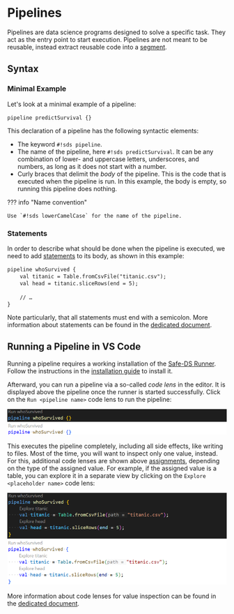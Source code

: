 # Pipelines

Pipelines are data science programs designed to solve a specific task. They act as the entry point to start execution.
Pipelines are not meant to be reusable, instead extract reusable code into a [segment][segments].

## Syntax

### Minimal Example

Let's look at a minimal example of a pipeline:

```sds
pipeline predictSurvival {}
```

This declaration of a pipeline has the following syntactic elements:

- The keyword `#!sds pipeline`.
- The name of the pipeline, here `#!sds predictSurvival`. It can be any combination of lower- and uppercase letters,
  underscores, and numbers, as long as it does not start with a number.
- Curly braces that delimit the _body_ of the pipeline. This is the code that is executed when the pipeline is run. In
  this example, the body is empty, so running this pipeline does nothing.

??? info "Name convention"

    Use `#!sds lowerCamelCase` for the name of the pipeline.

### Statements

In order to describe what should be done when the pipeline is executed, we need to add [statements][statements] to its
body, as shown in this example:

```sds
pipeline whoSurvived {
    val titanic = Table.fromCsvFile("titanic.csv");
    val head = titanic.sliceRows(end = 5);

    // …
}
```

Note particularly, that all statements must end with a semicolon. More information about statements can be found in the
[dedicated document][statements].

## Running a Pipeline in VS Code

Running a pipeline requires a working installation of the [Safe-DS Runner][runner]. Follow the instructions in the
[installation guide][installation] to install it.

Afterward, you can run a pipeline via a so-called _code lens_ in the editor. It is displayed above the pipeline once the
runner is started successfully. Click on the `Run <pipeline name>` code lens to run the pipeline:

![Run Pipeline](../img/pipeline-language/code-lens-run-pipeline-dark.png#only-dark)
![Run Pipeline](../img/pipeline-language/code-lens-run-pipeline-light.png#only-light)

This executes the pipeline completely, including all side effects, like writing to files. Most of the time, you will
want to inspect only one value, instead. For this, additional code lenses are shown above [assignments][assignments],
depending on the type of the assigned value. For example, if the assigned value is a table, you can explore it in a
separate view by clicking on the `Explore <placeholder name>` code lens:

![Explore Table](../img/pipeline-language/code-lens-explore-table-dark.png#only-dark)
![Explore Table](../img/pipeline-language/code-lens-explore-table-light.png#only-light)

More information about code lenses for value inspection can be found in the [dedicated document][inspecting-placeholders].


[assignments]: statements/assignments.md
[inspecting-placeholders]: statements/assignments.md#inspecting-placeholder-values-in-vs-code
[installation]: ../getting-started/installation.md
[runner]: https://github.com/Safe-DS/Runner
[segments]: segments.md
[statements]: statements/README.md
